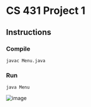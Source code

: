 # CS 431 Project 1

## Instructions
### Compile
`javac Menu.java`
### Run
`java Menu`

![image](https://user-images.githubusercontent.com/1683528/36086765-0396d898-0f83-11e8-830b-42076183a002.png)
